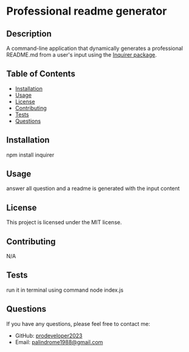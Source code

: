 # Professional readme generator

## Description
A command-line application that dynamically generates a professional README.md from a user's input using the [Inquirer package](https://www.npmjs.com/package/inquirer).

## Table of Contents
- [Installation](#installation)
- [Usage](#usage)
- [License](#license)
- [Contributing](#contributing)
- [Tests](#tests)
- [Questions](#questions)

## Installation
npm install inquirer

## Usage
answer all question and a readme is generated with the input content

## License
This project is licensed under the MIT license.

## Contributing
N/A

## Tests
run it in terminal using command node index.js

## Questions
If you have any questions, please feel free to contact me:
- GitHub: [prodeveloper2023](https://github.com/prodeveloper2023)
- Email: palindrome1988@gmail.com
